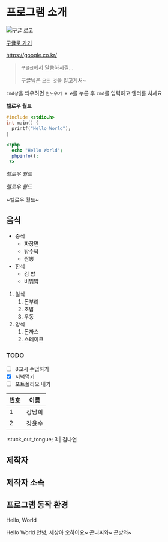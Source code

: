 # 프로그램 소개
![구글 로고](https://www.google.com/images/branding/googlelogo/1x/googlelogo_color_272x92dp.png)

[구글로 가기](https://google.co.kr/)

https://google.co.kr/

> `구글신`께서 말씀하시길...
> 
> 구글님은 `모든 것`을 알고계셔~

`cmd창`을 띄우려면 `윈도우키 + e`를 누른 후 `cmd`를 입력하고 엔터를 치세요

**헬로우 월드**

```c
#include <stdio.h>
int main() {
  printf("Hello World");
}
```
```php
<?php
  echo "Hello World";
  phpinfo();
 ?>
 ```

*헬로우 월드*

_헬로우 월드_

~헬로우 월드~


## 음식
* 중식
   * 짜장면
   * 탕수육
   * 짬뽕
* 한식
  * 김 밥
  * 비빔밥
1. 일식
   1. 돈부리
   1. 초밥
   1. 우동
1. 양식
   1. 돈까스
   1. 스테이크

### TODO
- [ ] 8교시 수업하기
- [x] 저녁먹기
- [ ] 포트폴리오 내기

번호 | 이름
--- | ---
1 | 강남희
2 | 강윤수
:stuck_out_tongue;
3 | 김나연






## 제작자

## 제작자 소속

## 프로그램 동작 환경


Hello, World

Hello World
안녕, 세상아
오하이요~
곤니찌와~
곤방와~

